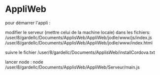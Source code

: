 # AppliWeb

pour démarrer l'appli : 

modifier le serveur (mettre celui de la machine locale) dans les fichiers:
/user/8/gardellc/Documents/ApplisWeb/AppliWeb/jodle/www/js/index.js
/user/8/gardellc/Documents/ApplisWeb/AppliWeb/jodle/www/index.html

suivre le fichier 
/user/8/gardellc/Documents/ApplisWeb/installCordova.txt

lancer node :
node /user/8/gardellc/Documents/ApplisWeb/AppliWeb/Serveur/main.js
